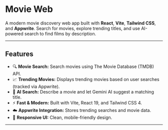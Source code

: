 # Movie Web

A modern movie discovery web app built with **React**, **Vite**, **Tailwind CSS**, and **Appwrite**. Search for movies, explore trending titles, and use AI-powered search to find films by description.

---

## Features

- 🔍 **Movie Search:** Search movies using The Movie Database (TMDB) API.
- 📈 **Trending Movies:** Displays trending movies based on user searches (tracked via Appwrite).
- 🤖 **AI Search:** Describe a movie and let Gemini AI suggest a matching title.
- ⚡ **Fast & Modern:** Built with Vite, React 19, and Tailwind CSS 4.
- ☁️ **Appwrite Integration:** Stores trending searches and movie data.
- 🎨 **Responsive UI:** Clean, mobile-friendly design.

---
